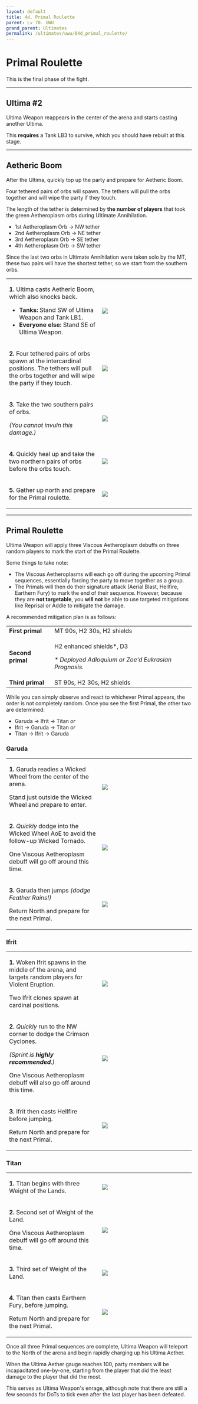 ```yaml
---
layout: default
title: 4d. Primal Roulette
parent: Lv 70. UWU
grand_parent: Ultimates
permalink: /ultimates/uwu/04d_primal_roulette/
---
```


# Primal Roulette

This is the final phase of the fight.

---

## Ultima #2

Ultima Weapon reappears in the center of the arena and starts casting another Ultima.

This **requires** a Tank LB3 to survive, which you should have rebuilt at this stage.

---

## Aetheric Boom

After the Ultima, quickly top up the party and prepare for Aetheric Boom.

Four tethered pairs of orbs will spawn. The tethers will pull the orbs together and will wipe the party if they touch.

The length of the tether is determined by **the number of players** that took the green Aetheroplasm orbs during Ultimate Annihilation.

- 1st Aetheroplasm Orb → NW tether
- 2nd Aetheroplasm Orb → NE tether
- 3rd Aetheroplasm Orb → SE tether
- 4th Aetheroplasm Orb → SW tether

Since the last two orbs in Ultimate Annihilation were taken solo by the MT, these two pairs will have the shortest tether, so we start from the southern orbs.

<table>
  <tr>
    <td width="50%"><p><b>1.</b> Ultima casts Aetheric Boom, which also knocks back.</p><ul><li><b>Tanks:</b> Stand SW of Ultima Weapon and Tank LB1.</li><li><b>Everyone else:</b> Stand SE of Ultima Weapon.</li></ul></td>
    <td><img src="{{site.baseurl}}/assets/images/ultimates/uwu/04d/aetheric_boom_01.jpg"></td>
  </tr>
  <tr>
    <td><p><b>2.</b> Four tethered pairs of orbs spawn at the intercardinal positions. The tethers will pull the orbs together and will wipe the party if they touch.</p></td>
    <td><img src="{{site.baseurl}}/assets/images/ultimates/uwu/04d/aetheric_boom_02.jpg"></td>
  </tr>
  <tr>
    <td><p><b>3.</b> Take the two southern pairs of orbs.</p><p><em>(You cannot invuln this damage.)</em></p></td>
    <td><img src="{{site.baseurl}}/assets/images/ultimates/uwu/04d/aetheric_boom_03.jpg"></td>
  </tr>
  <tr>
    <td><p><b>4.</b> Quickly heal up and take the two northern pairs of orbs before the orbs touch.</p></td>
    <td><img src="{{site.baseurl}}/assets/images/ultimates/uwu/04d/aetheric_boom_04.jpg"></td>
  </tr>
  <tr>
    <td><p><b>5.</b> Gather up north and prepare for the Primal roulette.</p></td>
    <td><img src="{{site.baseurl}}/assets/images/ultimates/uwu/04d/aetheric_boom_05.jpg"></td>
  </tr>
</table>

---

## Primal Roulette

Ultima Weapon will apply three Viscous Aetheroplasm debuffs on three random players to mark the start of the Primal Roulette.

Some things to take note:

- The Viscous Aetheroplasms will each go off during the upcoming Primal sequences, essentially forcing the party to move together as a group.
- The Primals will then do their signature attack (Aerial Blast, Hellfire, Earthern Fury) to mark the end of their sequence. However, because they are **not targetable**, you **will not** be able to use targeted mitigations like Reprisal or Addle to mitigate the damage.

A recommended mitigation plan is as follows:

<table>
  <tr>
    <td><b>First primal</b></td>
    <td>MT 90s, H2 30s, H2 shields</td>
  </tr>
  <tr>
    <td><b>Second primal</b></td>
    <td><p>H2 enhanced shields*, D3</p><p><em>* Deployed Adloquium or Zoe'd Eukrasian Prognosis.</em></p></td>
  </tr>
  <tr>
    <td><b>Third primal</b></td>
    <td>ST 90s, H2 30s, H2 shields</td>
  </tr>
</table>

While you can simply observe and react to whichever Primal appears, the order is not completely random. Once you see the first Primal, the other two are determined:

- Garuda → Ifrit → Titan *or*
- Ifrit → Garuda → Titan *or*
- Titan → Ifrit → Garuda

### Garuda

<table>
  <tr>
    <td width="50%"><p><b>1.</b> Garuda readies a Wicked Wheel from the center of the arena.</p><p>Stand just outside the Wicked Wheel and prepare to enter.</p></td>
    <td><img src="{{site.baseurl}}/assets/images/ultimates/uwu/04d/primal_roulette_garuda_01.jpg"></td>
  </tr>
  <tr>
    <td><p><b>2.</b> <em>Quickly</em> dodge into the Wicked Wheel AoE to avoid the follow-up Wicked Tornado.</p><p>One Viscous Aetheroplasm debuff will go off around this time.</p></td>
    <td><img src="{{site.baseurl}}/assets/images/ultimates/uwu/04d/primal_roulette_garuda_02.jpg"></td>
  </tr>
  <tr>
    <td><p><b>3.</b> Garuda then jumps <em>(dodge Feather Rains!)</em><p>Return North and prepare for the next Primal.</p></p></td>
    <td><img src="{{site.baseurl}}/assets/images/ultimates/uwu/04d/primal_roulette_garuda_03.jpg"></td>
  </tr>
</table>

### Ifrit

<table>
  <tr>
    <td width="50%"><p><b>1.</b> Woken Ifrit spawns in the middle of the arena, and targets random players for Violent Eruption.</p><p>Two Ifrit clones spawn at cardinal positions.</p></td>
    <td><img src="{{site.baseurl}}/assets/images/ultimates/uwu/04d/primal_roulette_ifrit_01.jpg"></td>
  </tr>
  <tr>
    <td><p><b>2.</b> <em>Quickly</em> run to the NW corner to dodge the Crimson Cyclones.</p><p><em>(Sprint is <b>highly recommended</b>.)</em></p><p>One Viscous Aetheroplasm debuff will also go off around this time.</p></td>
    <td><img src="{{site.baseurl}}/assets/images/ultimates/uwu/04d/primal_roulette_ifrit_02.jpg"></td>
  </tr>
  <tr>
    <td><p><b>3.</b> Ifrit then casts Hellfire before jumping.</p><p>Return North and prepare for the next Primal.</p></td>
    <td><img src="{{site.baseurl}}/assets/images/ultimates/uwu/04d/primal_roulette_ifrit_03.jpg"></td>
  </tr>
</table>

### Titan

<table>
  <tr>
    <td width="50%"><p><b>1.</b> Titan begins with three Weight of the Lands.</p></td>
    <td><img src="{{site.baseurl}}/assets/images/ultimates/uwu/04d/primal_roulette_titan_01.jpg"></td>
  </tr>
  <tr>
    <td><p><b>2.</b> Second set of Weight of the Land.</p><p>One Viscous Aetheroplasm debuff will go off around this time.</p></td>
    <td><img src="{{site.baseurl}}/assets/images/ultimates/uwu/04d/primal_roulette_titan_02.jpg"></td>
  </tr>
  <tr>
    <td><p><b>3.</b> Third set of Weight of the Land.</p></td>
    <td><img src="{{site.baseurl}}/assets/images/ultimates/uwu/04d/primal_roulette_titan_03.jpg"></td>
  </tr>
  <tr>
    <td><p><b>4.</b> Titan then casts Earthern Fury, before jumping.</p><p>Return North and prepare for the next Primal.</p></td>
    <td><img src="{{site.baseurl}}/assets/images/ultimates/uwu/04d/primal_roulette_titan_04.jpg"></td>
  </tr>
</table>

Once all three Primal sequences are complete, Ultima Weapon will teleport to the North of the arena and begin rapidly charging up his Ultima Aether.

When the Ultima Aether gauge reaches 100, party members will be incapacitated one-by-one, starting from the player that did the least damage to the player that did the most.

This serves as Ultima Weapon's enrage, although note that there are still a few seconds for DoTs to tick even after the last player has been defeated.